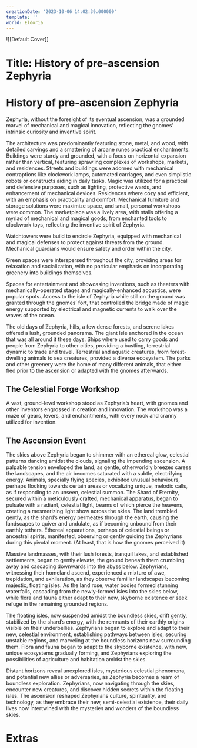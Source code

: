 ```yaml
---
creationDate: '2023-10-06 14:02:39.000000'
template: ''
world: Eldoria
---
```

![[Default Cover]]

# Title: History of pre-ascension Zephyria

# History of pre-ascension Zephyria
Zephyria, without the foresight of its eventual ascension, was a grounded marvel of mechanical and magical innovation, reflecting the gnomes’ intrinsic curiosity and inventive spirit.

The architecture was predominantly featuring stone, metal, and wood, with detailed carvings and a smattering of arcane runes practical enchantments.
Buildings were sturdy and grounded, with a focus on horizontal expansion rather than vertical, featuring sprawling complexes of workshops, markets, and residences.
Streets and buildings were adorned with mechanical contraptions like clockwork lamps, automated carriages, and even simplistic robots or constructs aiding in daily tasks. Magic was utilized for a practical and defensive purposes, such as lighting, protective wards, and enhancement of mechanical devices.
Residences where cozy and efficient, with an emphasis on practicality and comfort. Mechanical furniture and storage solutions were maximize space, and small, personal workshops were common. The marketplace was a lively area, with stalls offering a myriad of mechanical and magical goods, from enchanted tools to clockwork toys, reflecting the inventive spirit of Zephyria.

Watchtowers were build to encircle Zephyria, equipped with mechanical and magical defenses to protect against threats from the ground. Mechanical guardians would ensure safety and order within the city.

Green spaces were interspersed throughout the city, providing areas for relaxation and socialization, with no particular emphasis on incorporating greenery into buildings themselves.

Spaces for entertainment and showcasing inventions, such as theaters with mechanically-operated stages and magically-enhanced acoustics, were popular spots.
Access to the isle of Zephyria while still on the ground was granted through the gnomes’ fort, that controlled the bridge made of magic energy supported by electrical and magnetic currents to walk over the waves of the ocean.

The old days of Zephyria, hills, a few dense forests, and serene lakes offered a lush, grounded panorama. The giant Isle anchored in the ocean that was all around it these days. Ships where used to carry goods and people from Zephyria to other cities, providing a bustling, terrestrial dynamic to trade and travel.
Terrestrial and aquatic creatures, from forest-dwelling animals to sea creatures, provided a diverse ecosystem. The parks and other greenery were the home of many different animals, that either fled prior to the ascension or adapted with the gnomes afterwards.

## The Celestial Forge Workshop
A vast, ground-level workshop stood as Zephyria’s heart, with gnomes and other inventors engrossed in creation and innovation. The workshop was a maze of gears, levers, and enchantments, with every nook and cranny utilized for invention.

## The Ascension Event
The skies above Zephyria began to shimmer with an ethereal glow, celestial patterns dancing amidst the clouds, signaling the impending ascension. A palpable tension enveloped the land, as gentle, otherworldly breezes caress the landscapes, and the air becomes saturated with a subtle, electrifying energy. Animals, specially flying species, exhibited unusual behaviours, perhaps flocking towards certain areas or vocalizing unique, melodic calls, as if responding to an unseen, celestial summon.
The Shard of Eternity, secured within a meticulously crafted, mechanical apparatus, began to pulsate with a radiant, celestial light, beams of which pierce the heavens, creating a mesmerizing light show across the skies. The land trembled gently, as the shard’s energy permeates through the earth, causing the landscapes to quiver and undulate, as if becoming unbound from their earthly tethers. Ethereal apparations, perhaps of celestial beings or ancestral spirits, manifested, observing or gently guiding the Zephyrians during this pivotal moment. (At least, that is how the gnomes perceived it)

Massive landmasses, with their lush forests, tranquil lakes, and established settlements, began to gently elevate, the ground beneath them crumbling away and cascading downwards into the abyss below. Zephyrians, witnessing their homeland ascend, experienced a mixture of awe, trepidation, and exhilaration, as they observe familiar landscapes becoming majestic, floating isles. As the land rose, water bodies formed stunning waterfalls, cascading from the newly-formed isles into the skies below, while flora and fauna either adapt to their new, skyborne existence or seek refuge in the remaining grounded regions.

The floating isles, now suspended amidst the boundless skies, drift gently, stabilized by the shard’s energy, with the remnants of their earthly origins visible on their underbellies. Zephyrians began to explore and adapt to their new, celestial environment, establishing pathways between isles, securing unstable regions, and marveling at the boundless horizons now surrounding them. Flora and fauna began to adapt to the skyborne existence, with new, unique ecosystems gradually forming, and Zephyrians exploring the possibilities of agriculture and habitation amidst the skies.

Distant horizons reveal unexplored isles, mysterious celestial phenomena, and potential new allies or adversaries, as Zephyria becomes a ream of boundless exploration. Zephyrians, now navigating through the skies, encounter new creatures, and discover hidden secrets within the floating isles. The ascension reshaped Zephyrians culture, spirituality, and technology, as they embrace their new, semi-celestial existence, their daily lives now intertwined with the mysteries and wonders of the boundless skies.

# Extras

